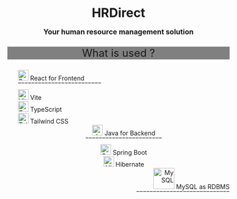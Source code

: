<h1 align="center"> HRDirect
<p align="center" style="font-size: 16;"> Your human resource management solution </p>
</h1>

<p align="center" style="font-size: 24px; background-color: gray;"> What is used ? </p>
<ul style="list-style-type: none;">
  <li><img src="https://raw.githubusercontent.com/danielcranney/readme-generator/main/public/icons/skills/react-colored.svg" width="24" height="24" alt="React" /> React for Frontend</li>
  <li>‾‾‾‾‾‾‾‾‾‾‾‾‾‾‾‾‾‾‾‾‾‾‾‾‾</li>
  <li><img src="https://cdn.simpleicons.org/vite/646CFF" width="24" height="24" alt="Vite" /> Vite</li>
  <li><img src="https://cdn.simpleicons.org/typescript/3178C6" width="24" height="24" alt="TypeScript" /> TypeScript</li>
  <li><img src="https://cdn.simpleicons.org/tailwindcss/06B6D4" width="24" height="24" alt="Tailwind CSS" /> Tailwind CSS</li>
  <li align="center"><img src="https://api.iconify.design/logos:java.svg" width="24" height="24" alt="Java" /> Java for Backend</li>
  <li align="center">‾‾‾‾‾‾‾‾‾‾‾‾‾‾‾‾‾‾‾‾‾‾‾</li>
  <li align="center"><img src="https://cdn.simpleicons.org/springboot/6DB33F" width="24" height="24" alt="Spring Boot" /> Spring Boot</li>
  <li align="center"><img src="https://cdn.simpleicons.org/hibernate/59666C" width="24" height="24" alt="Hibernate" /> Hibernate</li>
  <li align="right"><img src="https://cdn.simpleicons.org/mysql/4479A1" width="48" height="48" alt="MySQL" /> MySQL as RDBMS</li>
  <li align="right">‾‾‾‾‾‾‾‾‾‾‾‾‾‾‾‾‾‾‾‾‾‾‾‾‾‾‾‾</li>
</ul>
